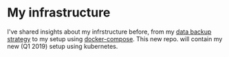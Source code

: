 # My infrastructure

I've shared insights about my infrstructure before,
from my
[data backup strategy](https://blog.lent.ink/post/databackup/)
to my setup using
[docker-compose](https://github.com/svlentink/dockerfiles/tree/master/docker-compose/mywebsite).
This new repo. will contain my new (Q1 2019) setup using kubernetes.

